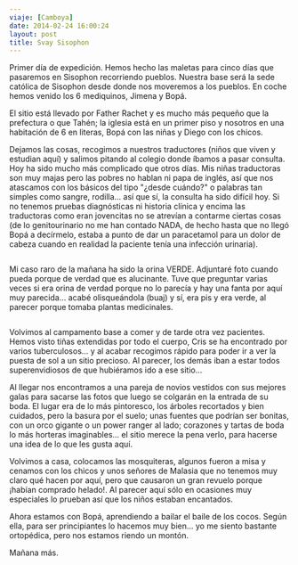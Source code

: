 ```yaml
---
viaje: [Camboya]
date: 2014-02-24 16:00:24
layout: post
title: Svay Sisophon
---
```

<p>Primer día de expedición. Hemos hecho las maletas para cinco días que pasaremos en Sisophon recorriendo pueblos. Nuestra base será la sede católica de Sisophon desde donde nos moveremos a los pueblos. En coche hemos venido los 6 mediquinos, Jimena y Bopá.</p>
<p>El sitio está llevado por Father Rachet y es mucho más pequeño que la prefectura o que Tahén; la iglesia está en un primer piso y nosotros en una habitación de 6 en literas, Bopá con las niñas y Diego con los chicos.</p>
<p>Dejamos las cosas, recogimos a nuestros traductores (niños que viven y estudian aquí) y salimos pitando al colegio donde íbamos a pasar consulta. Hoy ha sido mucho más complicado que otros días. Mis niñas traductoras son muy majas pero las pobres no hablan ni papa de inglés, así que nos atascamos con los básicos del tipo "¿desde cuándo?" o palabras tan simples como sangre, rodilla... así que sí, la consulta ha sido difícil hoy. Si no tenemos pruebas diagnósticas ni historia clínica y encima las traductoras como eran jovencitas no se atrevían a contarme ciertas cosas (de lo genitourinario no me han contado NADA, de hecho hasta que no llegó Bopá a decírmelo, estaba a punto de dar un paracetamol para un dolor de cabeza cuando en realidad la paciente tenía una infección urinaria).</p>
<p><img src="https://lh5.ggpht.com/W4tH6cbD0MvHwk83mhGEmcwpgTmWgBlJybMqT5X0FlsfjBK2Z5l3w0FmMCQMFG7MFpbXO59uHddSpC8Lw_ZpSQ" alt="" data-key="5140145"></p>
<p>Mi caso raro de la mañana ha sido la orina VERDE. Adjuntaré foto cuando pueda porque de verdad que es alucinante. Tuve que preguntar varias veces si era orina de verdad porque no lo parecía y hay una fanta por aquí muy parecida... acabé olisqueándola (buaj) y sí, era pis y era verde, al parecer porque tomaba plantas medicinales.</p>
<p><img src="https://lh3.ggpht.com/Xn7U9Zsobb-SeCb6OzMmpKG5cS0r9jFQaoLU6Q06zh3X6iYIUdM3NGbZQdfysbDaeXTDTAVGRxY4apC_Hj3K7Q" alt="" data-key="6070010"></p>
<p>Volvimos al campamento base a comer y de tarde otra vez pacientes. Hemos visto tiñas extendidas por todo el cuerpo, Cris se ha encontrado por varios tuberculosos... y al acabar recogimos rápido para poder ir a ver la puesta de sol a un sitio precioso. Al parecer, los demás iban a estar todos superenvidiosos de que hubiéramos ido a ese sitio...</p>
<p>Al llegar nos encontramos a una pareja de novios vestidos con sus mejores galas para sacarse las fotos que luego se colgarán en la entrada de su boda. El lugar era de lo más pintoresco, los árboles recortados y bien cuidados, pero la basura por el suelo; unas fuentes que podrían ser bonitas, con un orco gigante o un power ranger al lado; corazones y tartas de boda lo más horteras imaginables... el sitio merece la pena verlo, para hacerse una idea de lo que les gusta aquí.</p>
<p>Volvimos a casa, colocamos las mosquiteras, algunos fueron a misa y cenamos con los chicos y unos señores de Malasia que no tenemos muy claro qué hacen por aquí, pero que causaron un gran revuelo porque ¡habían comprado helado!. Al parecer aquí sólo en ocasiones muy especiales lo prueban así que los niños estaban encantados.</p>
<p>Ahora estamos con Bopá, aprendiendo a bailar el baile de los cocos. Según ella, para ser principiantes lo hacemos muy bien... yo me siento bastante ortopédica, pero nos estamos riendo un montón.</p>
<p>Mañana más.</p>